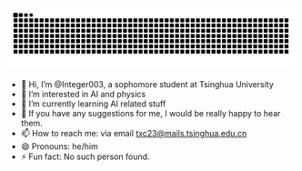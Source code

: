 ![snake](https://raw.githubusercontent.com/Integer003/Integer003/output/github-contribution-grid-snake.svg)

- 👋 Hi, I’m @Integer003, a sophomore student at Tsinghua University
- 👀 I’m interested in AI and physics
- 🌱 I’m currently learning AI related stuff
- 💞️ If you have any suggestions for me, I would be really happy to hear them.
- 📫 How to reach me: via email txc23@mails.tsinghua.edu.cn
- 😄 Pronouns: he/him
- ⚡ Fun fact: No such person found.


<!---
Integer003/Integer003 is a ✨ special ✨ repository because its `README.md` (this file) appears on your GitHub profile.
You can click the Preview link to take a look at your changes.
--->
